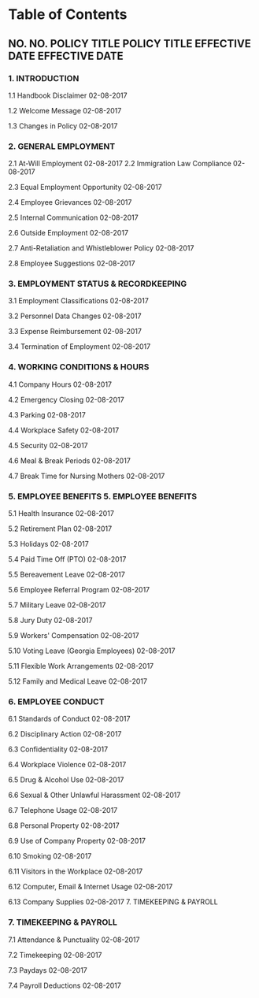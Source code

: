 # Table of Contents

## NO. NO. POLICY TITLE POLICY TITLE EFFECTIVE DATE EFFECTIVE DATE

### 1. INTRODUCTION

  1.1 Handbook Disclaimer 02-08-2017

  1.2 Welcome Message 02-08-2017 

  1.3 Changes in Policy 02-08-2017 

### 2. GENERAL EMPLOYMENT

  2.1 At-Will Employment 02-08-2017 2.2 Immigration Law Compliance 02-08-2017 

  2.3 Equal Employment Opportunity 02-08-2017 

  2.4 Employee Grievances 02-08-2017 

  2.5 Internal Communication 02-08-2017 

  2.6 Outside Employment 02-08-2017 

  2.7 Anti-Retaliation and Whistleblower Policy 02-08-2017 

  2.8 Employee Suggestions 02-08-2017 

### 3. EMPLOYMENT STATUS & RECORDKEEPING 

  3.1 Employment Classifications 02-08-2017 

  3.2 Personnel Data Changes 02-08-2017 

  3.3 Expense Reimbursement 02-08-2017 

  3.4 Termination of Employment 02-08-2017 

### 4. WORKING CONDITIONS & HOURS 

  4.1 Company Hours 02-08-2017 

  4.2 Emergency Closing 02-08-2017 

  4.3 Parking 02-08-2017 

  4.4 Workplace Safety 02-08-2017 

  4.5 Security 02-08-2017 

  4.6 Meal & Break Periods 02-08-2017 

  4.7 Break Time for Nursing Mothers 02-08-2017 

### 5. EMPLOYEE BENEFITS 5. EMPLOYEE BENEFITS

  5.1 Health Insurance 02-08-2017 

  5.2 Retirement Plan 02-08-2017

  5.3 Holidays 02-08-2017

  5.4 Paid Time Off \(PTO\) 02-08-2017 

  5.5 Bereavement Leave 02-08-2017 

  5.6 Employee Referral Program 02-08-2017 

  5.7 Military Leave 02-08-2017 

  5.8 Jury Duty 02-08-2017 

  5.9 Workers' Compensation 02-08-2017 

  5.10 Voting Leave \(Georgia Employees\) 02-08-2017 

  5.11 Flexible Work Arrangements 02-08-2017 

  5.12 Family and Medical Leave 02-08-2017 

### 6. EMPLOYEE CONDUCT 

  6.1 Standards of Conduct 02-08-2017 

  6.2 Disciplinary Action 02-08-2017 

  6.3 Confidentiality 02-08-2017 

  6.4 Workplace Violence 02-08-2017 

  6.5 Drug & Alcohol Use 02-08-2017 

  6.6 Sexual & Other Unlawful Harassment 02-08-2017 

  6.7 Telephone Usage 02-08-2017 

  6.8 Personal Property 02-08-2017 

  6.9 Use of Company Property 02-08-2017 

  6.10 Smoking 02-08-2017 

  6.11 Visitors in the Workplace 02-08-2017 

  6.12 Computer, Email & Internet Usage 02-08-2017 

  6.13 Company Supplies 02-08-2017 7. TIMEKEEPING & PAYROLL 

### 7. TIMEKEEPING & PAYROLL

  7.1 Attendance & Punctuality 02-08-2017 

  7.2 Timekeeping 02-08-2017 

  7.3 Paydays 02-08-2017 

  7.4 Payroll Deductions 02-08-2017

